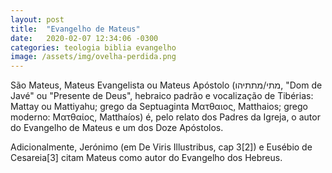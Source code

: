 ```yaml
---
layout: post
title:  "Evangelho de Mateus"
date:   2020-02-07 12:34:06 -0300
categories: teologia biblia evangelho
image: /assets/img/ovelha-perdida.png
---
```


São Mateus, Mateus Evangelista ou Mateus Apóstolo (מתי/מתתיהו, "Dom de Javé" ou "Presente de Deus", hebraico padrão e vocalização de Tibérias: Mattay ou Mattiyahu; grego da Septuaginta Ματθαιος, Matthaios; grego moderno: Ματθαίος, Matthaíos) é, pelo relato dos Padres da Igreja, o autor do Evangelho de Mateus e um dos Doze Apóstolos.

Adicionalmente, Jerónimo (em De Viris Illustribus, cap 3[2]) e Eusébio de Cesareia[3] citam Mateus como autor do Evangelho dos Hebreus.
